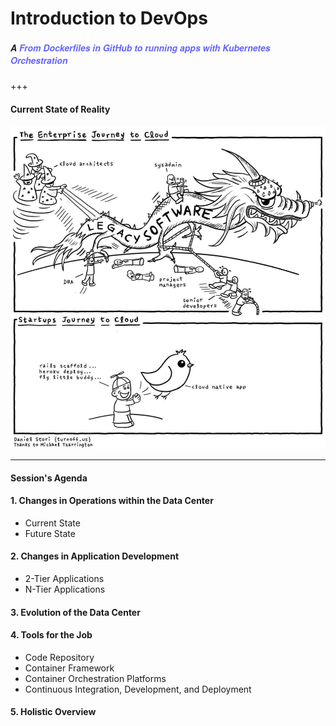 # Introduction to DevOps
##### <span style="font-family:Helvetica Neue; font-weight:bold">A <span style="color:#6565ff">From Dockerfiles in GitHub to running apps with Kubernetes Orchestration</span>

+++

#### Current State of Reality

![Image-Absolute](images/intro/cartoon.png)

---

#### Session's Agenda

#### 1. Changes in Operations within the Data Center
* Current State
* Future State

#### 2. Changes in Application Development
* 2-Tier Applications
* N-Tier Applications

#### 3. Evolution of the Data Center

#### 4. Tools for the Job
* Code Repository
* Container Framework 
* Container Orchestration Platforms
* Continuous Integration, Development, and Deployment

#### 5. Holistic Overview
